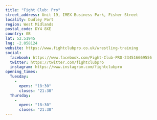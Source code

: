 ```yaml
---
title: "Fight Club: Pro"
street_address: Unit 19, IMEX Business Park, Fisher Street
locality: Dudley Port
region: West Midlands
postal_code: DY4 8XE
country: GB
lat: 52.51945
lng: -2.058124
website: https://www.fightclubpro.co.uk/wrestling-training
social:
  facebook: https://www.facebook.com/Fight-Club-PRO-234516669556
  twitter: https://twitter.com/fightclubpro
  instagram: https://www.instagram.com/fightclubpro
opening_times:
  Tuesday:
    -
      opens: "18:30"
      closes: "21:30"
  Thursday:
    -
      opens: "18:30"
      closes: "21:30"
---
```


